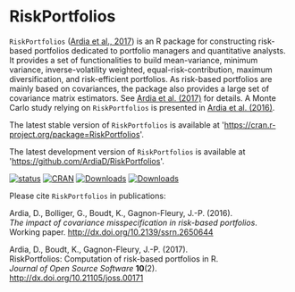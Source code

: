 # RiskPortfolios

`RiskPortfolios` ([Ardia et al., 2017](http://dx.doi.org/10.21105/joss.00171)) is an R package for constructing risk-based portfolios dedicated to portfolio managers 
and quantitative analysts. It provides a set of functionalities to build mean-variance, minimum variance, inverse-volatility weighted, 
equal-risk-contribution, maximum diversification, and risk-efficient portfolios. As risk-based portfolios are
mainly based on covariances, the package also provides a large set of covariance matrix estimators. See [Ardia et al. (2017)](http://dx.doi.org/10.21105/joss.00171) for details. A Monte Carlo study relying on `RiskPortfolios` is presented in [Ardia et al. (2016)](http://dx.doi.org/10.2139/ssrn.2650644).

The latest stable version of `RiskPortfolios` is available at 'https://cran.r-project.org/package=RiskPortfolios'.

The latest development version of `RiskPortfolios` is available at 'https://github.com/ArdiaD/RiskPortfolios'.

[![status](http://joss.theoj.org/papers/b52ded01411ff8f9f007b84a27e4d6d9/status.svg)](http://joss.theoj.org/papers/b52ded01411ff8f9f007b84a27e4d6d9)
[![CRAN](http://www.r-pkg.org/badges/version/RiskPortfolios)](https://cran.r-project.org/package=RiskPortfolios) 
[![Downloads](http://cranlogs.r-pkg.org/badges/RiskPortfolios?color=brightgreen)](http://www.r-pkg.org/pkg/RiskPortfolios)
[![Downloads](http://cranlogs.r-pkg.org/badges/grand-total/RiskPortfolios?color=brightgreen)](http://www.r-pkg.org/pkg/RiskPortfolios)

Please cite `RiskPortfolios` in publications:

Ardia, D., Bolliger, G., Boudt, K., Gagnon-Fleury, J.-P. (2016).  
_The impact of covariance misspecification in risk-based portfolios_.  
Working paper. 
http://dx.doi.org/10.2139/ssrn.2650644

Ardia, D., Boudt, K., Gagnon-Fleury, J.-P. (2017).  
RiskPortfolios: Computation of risk-based portfolios in R.  
_Journal of Open Source Software_ **10**(2).
http://dx.doi.org/10.21105/joss.00171